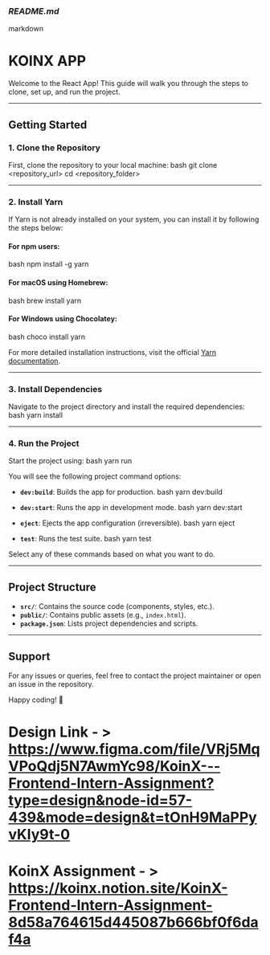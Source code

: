 ### *README.md*

markdown

# KOINX APP

Welcome to the React App! This guide will walk you through the steps to clone, set up, and run the project.

---

## **Getting Started**

### **1. Clone the Repository**
First, clone the repository to your local machine:
bash
git clone <repository_url>
cd <repository_folder>


---

### **2. Install Yarn**
If Yarn is not already installed on your system, you can install it by following the steps below:

#### **For npm users:**
bash
npm install -g yarn


#### **For macOS using Homebrew:**
bash
brew install yarn


#### **For Windows using Chocolatey:**
bash
choco install yarn


For more detailed installation instructions, visit the official [Yarn documentation](https://classic.yarnpkg.com/en/docs/install).

---

### **3. Install Dependencies**
Navigate to the project directory and install the required dependencies:
bash
yarn install


---

### **4. Run the Project**
Start the project using:
bash
yarn run


You will see the following project command options:

- **`dev:build`**: Builds the app for production.
  bash
  yarn dev:build
  

- **`dev:start`**: Runs the app in development mode.
  bash
  yarn dev:start
  

- **`eject`**: Ejects the app configuration (irreversible).
  bash
  yarn eject
  

- **`test`**: Runs the test suite.
  bash
  yarn test
  

Select any of these commands based on what you want to do.

---

## **Project Structure**
- **`src/`**: Contains the source code (components, styles, etc.).
- **`public/`**: Contains public assets (e.g., `index.html`).
- **`package.json`**: Lists project dependencies and scripts.

---

## **Support**
For any issues or queries, feel free to contact the project maintainer or open an issue in the repository.

Happy coding! 🚀

# Design Link - > https://www.figma.com/file/VRj5MqVPoQdj5N7AwmYc98/KoinX---Frontend-Intern-Assignment?type=design&node-id=57-439&mode=design&t=tOnH9MaPPyvKIy9t-0

# KoinX Assignment - > https://koinx.notion.site/KoinX-Frontend-Intern-Assignment-8d58a764615d445087b666bf0f6daf4a